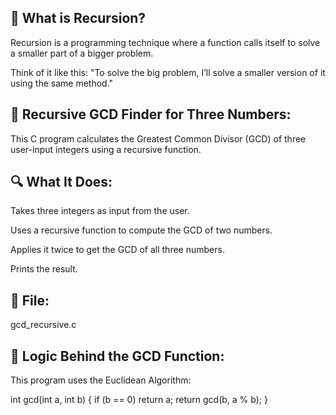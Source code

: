🔁 What is Recursion?
---------------------
Recursion is a programming technique where a function calls itself to solve a smaller part of a bigger problem.

Think of it like this: "To solve the big problem, I’ll solve a smaller version of it using the same method."

🧮 Recursive GCD Finder for Three Numbers:
------------------------------------------
This C program calculates the Greatest Common Divisor (GCD) of three user-input integers using a recursive function.

🔍 What It Does:
----------------
Takes three integers as input from the user.

Uses a recursive function to compute the GCD of two numbers.

Applies it twice to get the GCD of all three numbers.

Prints the result.

📂 File:
--------
gcd_recursive.c

🧠 Logic Behind the GCD Function:
---------------------------------
This program uses the Euclidean Algorithm:

int gcd(int a, int b) {
    if (b == 0)
        return a;
    return gcd(b, a % b);
}

